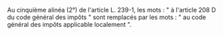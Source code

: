 Au cinquième alinéa (2°) de l'article L. 239-1, les mots : " à l'article 208 D du code général des impôts " sont remplacés par les mots : " au code général des impôts applicable localement ".


